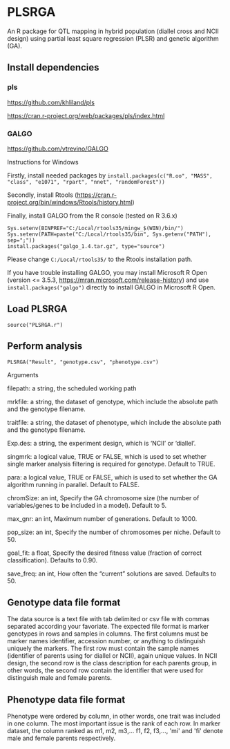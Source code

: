 # PLSRGA

An R package for QTL mapping in hybrid population (diallel cross and NCII design) using partial least square regression (PLSR) and genetic algorithm (GA).

## Install dependencies

### pls

https://github.com/khliland/pls

https://cran.r-project.org/web/packages/pls/index.html

### GALGO

https://github.com/vtrevino/GALGO

Instructions for Windows

Firstly, install needed packages by `install.packages(c("R.oo", "MASS", "class", "e1071", "rpart", "nnet", "randomForest"))`

Secondly, install Rtools (https://cran.r-project.org/bin/windows/Rtools/history.html)

Finally, install GALGO from the R console (tested on R 3.6.x)

```
Sys.setenv(BINPREF="C:/Local/rtools35/mingw_$(WIN)/bin/")
Sys.setenv(PATH=paste("C:/Local/rtools35/bin", Sys.getenv("PATH"), sep=";"))
install.packages("galgo_1.4.tar.gz", type="source")
```

Please change `C:/Local/rtools35/` to the Rtools installation path.

If you have trouble installing GALGO, you may install Microsoft R Open (version <= 3.5.3, https://mran.microsoft.com/release-history) and use `install.packages("galgo")` directly to install GALGO in Microsoft R Open.

## Load PLSRGA

    source("PLSRGA.r")

## Perform analysis

    PLSRGA("Result", "genotype.csv", "phenotype.csv")

Arguments

filepath: a string, the scheduled working path

mrkfile: a string, the dataset of genotype, which include the absolute path and the genotype filename.

traitfile: a string, the dataset of phenotype, which include the absolute path and the genotype filename.

Exp.des: a string, the experiment design, which is ‘NCII’ or ‘diallel’.

singmrk: a logical value, TRUE or FALSE, which is used to set whether single marker analysis filtering is required for genotype. Default to TRUE.

para: a logical value, TRUE or FALSE, which is used to set whether the GA algorithm running in parallel. Default to FALSE.

chromSize: an int, Specify the GA chromosome size (the number of variables/genes to be included in a model). Default to 5.

max_gnr: an int, Maximum number of generations. Default to 1000.

pop_size: an int, Specify the number of chromosomes per niche. Default to 50.

goal_fit: a float, Specify the desired fitness value (fraction of correct classification). Defaults to 0.90.

save_freq: an int, How often the “current” solutions are saved. Defaults to 50.

## Genotype data file format

The data source is a text file with tab delimited or csv file with commas separated according your favoriate. The expected file format is marker genotypes in rows and samples in columns. The first columns must be marker names identifier, accession number, or anything to distinguish uniquely the markers. The first row must contain the sample names (identifier of parents using for diallel or NCII), again unique values. In NCII design, the second row is the class description for each parents group, in other words, the second row contain the identifier that were used for distinguish male and female parents.

## Phenotype data file format

Phenotype were ordered by column, in other words, one trait was included in one column. The most important issue is the rank of each row. In marker dataset, the column ranked as m1, m2, m3,... f1, f2, f3,..., 'mi' and 'fi' denote male and female parents respectively.

